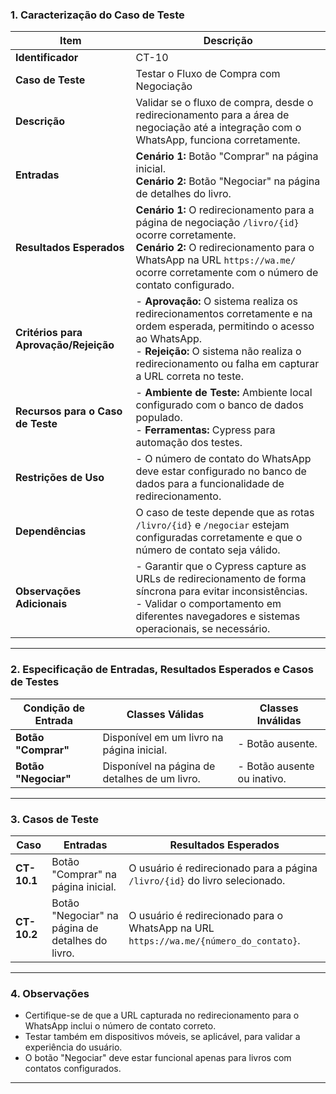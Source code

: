 ### **1. Caracterização do Caso de Teste**

| **Item**                      | **Descrição**                                                                                      |
|-------------------------------|----------------------------------------------------------------------------------------------------|
| **Identificador**             | CT-10                                                                                             |
| **Caso de Teste**             | Testar o Fluxo de Compra com Negociação                                                           |
| **Descrição**                 | Validar se o fluxo de compra, desde o redirecionamento para a área de negociação até a integração com o WhatsApp, funciona corretamente. |
| **Entradas**                  | **Cenário 1:** Botão "Comprar" na página inicial. <br> **Cenário 2:** Botão "Negociar" na página de detalhes do livro. |
| **Resultados Esperados**      | **Cenário 1:** O redirecionamento para a página de negociação `/livro/{id}` ocorre corretamente. <br> **Cenário 2:** O redirecionamento para o WhatsApp na URL `https://wa.me/` ocorre corretamente com o número de contato configurado. |
| **Critérios para Aprovação/Rejeição** | - **Aprovação:** O sistema realiza os redirecionamentos corretamente e na ordem esperada, permitindo o acesso ao WhatsApp. <br> - **Rejeição:** O sistema não realiza o redirecionamento ou falha em capturar a URL correta no teste. |
| **Recursos para o Caso de Teste** | - **Ambiente de Teste:** Ambiente local configurado com o banco de dados populado. <br> - **Ferramentas:** Cypress para automação dos testes. |
| **Restrições de Uso**         | - O número de contato do WhatsApp deve estar configurado no banco de dados para a funcionalidade de redirecionamento. |
| **Dependências**              | O caso de teste depende que as rotas `/livro/{id}` e `/negociar` estejam configuradas corretamente e que o número de contato seja válido. |
| **Observações Adicionais**    | - Garantir que o Cypress capture as URLs de redirecionamento de forma síncrona para evitar inconsistências. <br> - Validar o comportamento em diferentes navegadores e sistemas operacionais, se necessário. |

---

### **2. Especificação de Entradas, Resultados Esperados e Casos de Testes**

| **Condição de Entrada**         | **Classes Válidas**                          | **Classes Inválidas**                    |
|---------------------------------|---------------------------------------------|------------------------------------------|
| **Botão "Comprar"**             | Disponível em um livro na página inicial.    | - Botão ausente.                        |
| **Botão "Negociar"**            | Disponível na página de detalhes de um livro.| - Botão ausente ou inativo.             |

---

### **3. Casos de Teste**

| **Caso**          | **Entradas**                                                                                                   | **Resultados Esperados**                                                                              |
|--------------------|---------------------------------------------------------------------------------------------------------------|-------------------------------------------------------------------------------------------------------|
| **CT-10.1**       | Botão "Comprar" na página inicial.                                                                             | O usuário é redirecionado para a página `/livro/{id}` do livro selecionado.                          |
| **CT-10.2**       | Botão "Negociar" na página de detalhes do livro.                                                               | O usuário é redirecionado para o WhatsApp na URL `https://wa.me/{número_do_contato}`.                |

---

### **4. Observações**
- Certifique-se de que a URL capturada no redirecionamento para o WhatsApp inclui o número de contato correto.  
- Testar também em dispositivos móveis, se aplicável, para validar a experiência do usuário.  
- O botão "Negociar" deve estar funcional apenas para livros com contatos configurados.  

--- 
